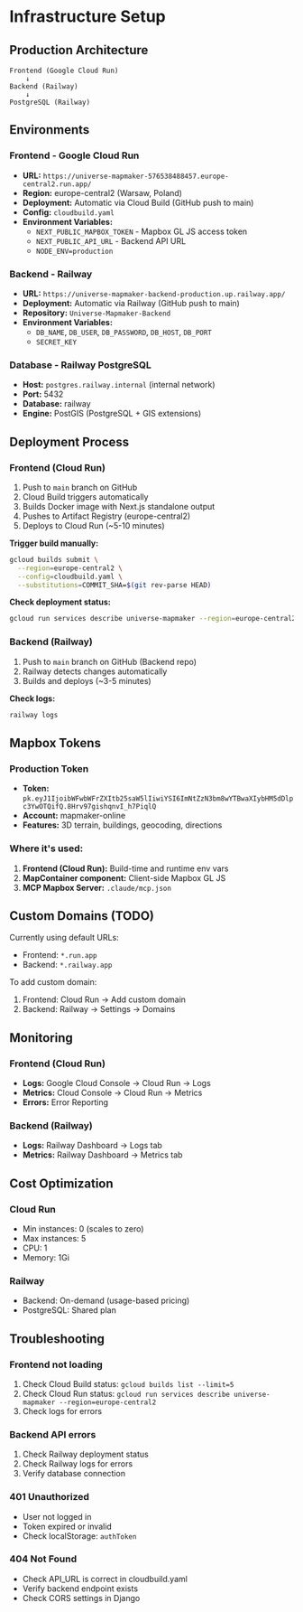 # Infrastructure Setup

## Production Architecture

```
Frontend (Google Cloud Run)
    ↓
Backend (Railway)
    ↓
PostgreSQL (Railway)
```

## Environments

### **Frontend - Google Cloud Run**
- **URL:** `https://universe-mapmaker-576538488457.europe-central2.run.app/`
- **Region:** europe-central2 (Warsaw, Poland)
- **Deployment:** Automatic via Cloud Build (GitHub push to main)
- **Config:** `cloudbuild.yaml`
- **Environment Variables:**
  - `NEXT_PUBLIC_MAPBOX_TOKEN` - Mapbox GL JS access token
  - `NEXT_PUBLIC_API_URL` - Backend API URL
  - `NODE_ENV=production`

### **Backend - Railway**
- **URL:** `https://universe-mapmaker-backend-production.up.railway.app/`
- **Deployment:** Automatic via Railway (GitHub push to main)
- **Repository:** `Universe-Mapmaker-Backend`
- **Environment Variables:**
  - `DB_NAME`, `DB_USER`, `DB_PASSWORD`, `DB_HOST`, `DB_PORT`
  - `SECRET_KEY`

### **Database - Railway PostgreSQL**
- **Host:** `postgres.railway.internal` (internal network)
- **Port:** 5432
- **Database:** railway
- **Engine:** PostGIS (PostgreSQL + GIS extensions)

## Deployment Process

### Frontend (Cloud Run)
1. Push to `main` branch on GitHub
2. Cloud Build triggers automatically
3. Builds Docker image with Next.js standalone output
4. Pushes to Artifact Registry (europe-central2)
5. Deploys to Cloud Run (~5-10 minutes)

**Trigger build manually:**
```bash
gcloud builds submit \
  --region=europe-central2 \
  --config=cloudbuild.yaml \
  --substitutions=COMMIT_SHA=$(git rev-parse HEAD)
```

**Check deployment status:**
```bash
gcloud run services describe universe-mapmaker --region=europe-central2
```

### Backend (Railway)
1. Push to `main` branch on GitHub (Backend repo)
2. Railway detects changes automatically
3. Builds and deploys (~3-5 minutes)

**Check logs:**
```bash
railway logs
```

## Mapbox Tokens

### Production Token
- **Token:** `pk.eyJ1IjoibWFwbWFrZXItb25saW5lIiwiYSI6ImNtZzN3bm8wYTBwaXIybHM5dDlpc3YwOTQifQ.8Hrv97gishqnvI_h7PiqlQ`
- **Account:** mapmaker-online
- **Features:** 3D terrain, buildings, geocoding, directions

### Where it's used:
1. **Frontend (Cloud Run):** Build-time and runtime env vars
2. **MapContainer component:** Client-side Mapbox GL JS
3. **MCP Mapbox Server:** `.claude/mcp.json`

## Custom Domains (TODO)

Currently using default URLs:
- Frontend: `*.run.app`
- Backend: `*.railway.app`

To add custom domain:
1. Frontend: Cloud Run → Add custom domain
2. Backend: Railway → Settings → Domains

## Monitoring

### Frontend (Cloud Run)
- **Logs:** Google Cloud Console → Cloud Run → Logs
- **Metrics:** Cloud Console → Cloud Run → Metrics
- **Errors:** Error Reporting

### Backend (Railway)
- **Logs:** Railway Dashboard → Logs tab
- **Metrics:** Railway Dashboard → Metrics tab

## Cost Optimization

### Cloud Run
- Min instances: 0 (scales to zero)
- Max instances: 5
- CPU: 1
- Memory: 1Gi

### Railway
- Backend: On-demand (usage-based pricing)
- PostgreSQL: Shared plan

## Troubleshooting

### Frontend not loading
1. Check Cloud Build status: `gcloud builds list --limit=5`
2. Check Cloud Run status: `gcloud run services describe universe-mapmaker --region=europe-central2`
3. Check logs for errors

### Backend API errors
1. Check Railway deployment status
2. Check Railway logs for errors
3. Verify database connection

### 401 Unauthorized
- User not logged in
- Token expired or invalid
- Check localStorage: `authToken`

### 404 Not Found
- Check API_URL is correct in cloudbuild.yaml
- Verify backend endpoint exists
- Check CORS settings in Django

